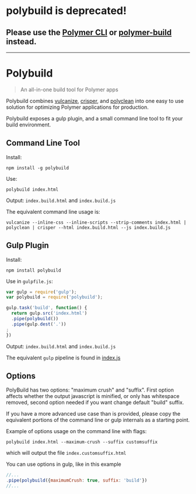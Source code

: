 # polybuild is deprecated!

## Please use the [Polymer CLI](https://www.polymer-project.org/1.0/docs/tools/polymer-cli) or [polymer-build](https://github.com/Polymer/polymer-build) instead.

----

# Polybuild
> An all-in-one build tool for Polymer apps

Polybuild combines [vulcanize](http://npmjs.com/package/vulcanize), [crisper](http://npmjs.com/package/crisper), and [polyclean](http://npmjs.com/package/polyclean) into one easy to use solution for optimizing Polymer applications for production.

Polybuild exposes a gulp plugin, and a small command line tool to fit your build environment.

## Command Line Tool

Install:
```
npm install -g polybuild
```

Use:
```
polybuild index.html
```

Output: `index.build.html` and `index.build.js`

The equivalent command line usage is:

```
vulcanize --inline-css --inline-scripts --strip-comments index.html | polyclean | crisper --html index.build.html --js index.build.js
```

## Gulp Plugin

Install:
```
npm install polybuild
```

Use in `gulpfile.js`:
```javascript
var gulp = require('gulp');
var polybuild = require('polybuild');

gulp.task('build', function() {
  return gulp.src('index.html')
  .pipe(polybuild())
  .pipe(gulp.dest('.'))
;
})
```

Output: `index.build.html` and `index.build.js`

The equivalent `gulp` pipeline is found in [index.js](https://github.com/PolymerLabs/polybuild/tree/master/index.js)


## Options

PolyBuild has two options: "maximum crush" and "suffix". First option affects whether the output javascript is minified, or only has whitespace removed, second option needed if you want change default "build" suffix.

If you have a more advanced use case than is provided, please copy the equivalent portions of the command line or gulp internals as a starting point.

Example of options usage on the command line with flags:

```
polybuild index.html --maximum-crush --suffix customsuffix
```
which will output the file `index.customsuffix.html`

You can use options in gulp, like in this example

```javascript
//...
.pipe(polybuild({maximumCrush: true, suffix: 'build'})
//...
```
